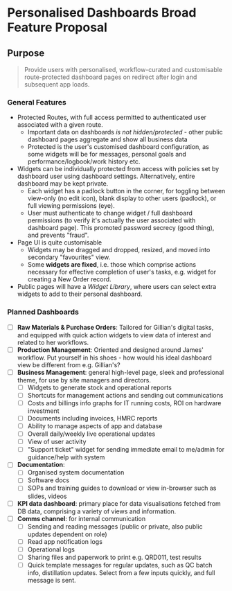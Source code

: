 # Personalised Dashboards Broad Feature Proposal

## Purpose

> Provide users with personalised, workflow-curated and customisable route-protected dashboard pages on redirect after login and subsequent app loads.

### General Features

- Protected Routes, with full access permitted to authenticated user associated with a given route.
  - Important data on dashboards _is not hidden/protected_ - other public dashboard pages aggregate and show all business data
  - Protected is the user's customised dashboard configuration, as some widgets will be for messages, personal goals and performance/logbook/work history etc.
- Widgets can be individually protected from access with policies set by dashboard user using dashboard settings. Alternatively, entire dashboard may be kept private.
  - Each widget has a padlock button in the corner, for toggling between view-only (no edit icon), blank display to other users (padlock), or full viewing permissions (eye).
  - User must authenticate to change widget / full dashboard permissions (to verify it's actually the user associated with dashboard page). This promoted password secrecy (good thing), and prevents "fraud".
- Page UI is quite customisable
  - Widgets may be dragged and dropped, resized, and moved into secondary "favourites" view.
  - Some **widgets are fixed**, i.e. those which comprise actions necessary for effective completion of user's tasks, e.g. widget for creating a New Order record.
- Public pages will have a _Widget Library_, where users can select extra widgets to add to their personal dashboard.

### Planned Dashboards

- [ ] **Raw Materials & Purchase Orders**: Tailored for Gillian's digital tasks, and equipped with quick action widgets to view data of interest and related to her workflows.
- [ ] **Production Management**: Oriented and designed around James' workflow. Put yourself in his shoes - how would his ideal dashboard view be different from e.g. Gillian's?
- [ ] **Business Management**: general high-level page, sleek and professional theme, for use by site managers and directors.
  - [ ] Widgets to generate stock and operational reports
  - [ ] Shortcuts for management actions and sending out communications
  - [ ] Costs and billings info graphs for IT running costs, ROI on hardware investment
  - [ ] Documents including invoices, HMRC reports
  - [ ] Ability to manage aspects of app and database
  - [ ] Overall daily/weekly live operational updates
  - [ ] View of user activity
  - [ ] "Support ticket" widget for sending immediate email to me/admin for guidance/help with system
- [ ] **Documentation**:
  - [ ] Organised system documentation
  - [ ] Software docs
  - [ ] SOPs and training guides to download or view in-browser such as slides, videos
- [ ] **KPI data dashboard**: primary place for data visualisations fetched from DB data, comprising a variety of views and information.
- [ ] **Comms channel**: for internal communication
  - [ ] Sending and reading messages (public or private, also public updates dependent on role)
  - [ ] Read app notification logs
  - [ ] Operational logs
  - [ ] Sharing files and paperwork to print e.g. QRD011, test results
  - [ ] Quick template messages for regular updates, such as QC batch info, distillation updates. Select from a few inputs quickly, and full message is sent.
